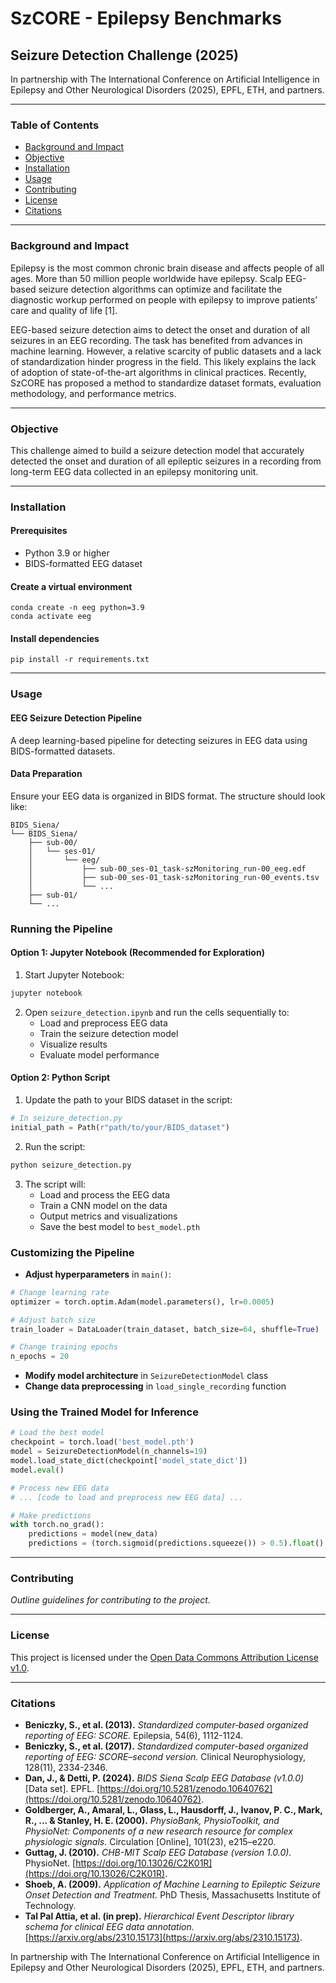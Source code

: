 # SzCORE - Epilepsy Benchmarks

## Seizure Detection Challenge (2025)

In partnership with The International Conference on Artificial Intelligence in Epilepsy and Other Neurological Disorders (2025), EPFL, ETH, and partners.

---

### Table of Contents

- [Background and Impact](#background-and-impact)
- [Objective](#objective)
- [Installation](#installation)
- [Usage](#usage)
- [Contributing](#contributing)
- [License](#license)
- [Citations](#Citations)

---
### Background and Impact

Epilepsy is the most common chronic brain disease and affects people of all ages. More than 50 million people worldwide have epilepsy. Scalp EEG-based seizure detection algorithms can optimize and facilitate the diagnostic workup performed on people with epilepsy to improve patients’ care and quality of life [1].

EEG-based seizure detection aims to detect the onset and duration of all seizures in an EEG recording. The task has benefited from advances in machine learning. However, a relative scarcity of public datasets and a lack of standardization hinder progress in the field. This likely explains the lack of adoption of state-of-the-art algorithms in clinical practices. Recently, SzCORE has proposed a method to standardize dataset formats, evaluation methodology, and performance metrics.

---

### Objective

This challenge aimed to build a seizure detection model that accurately detected the onset and duration of all epileptic seizures in a recording from long-term EEG data collected in an epilepsy monitoring unit.

---

### Installation

#### Prerequisites
- Python 3.9 or higher
- BIDS-formatted EEG dataset

#### Create a virtual environment
```
conda create -n eeg python=3.9
conda activate eeg
```
#### Install dependencies
```
pip install -r requirements.txt
```
---

### Usage

#### EEG Seizure Detection Pipeline
A deep learning-based pipeline for detecting seizures in EEG data using BIDS-formatted datasets.

#### Data Preparation

Ensure your EEG data is organized in BIDS format. The structure should look like:
```
BIDS_Siena/
└── BIDS_Siena/
    ├── sub-00/
    │   └── ses-01/
    │       └── eeg/
    │           ├── sub-00_ses-01_task-szMonitoring_run-00_eeg.edf
    │           ├── sub-00_ses-01_task-szMonitoring_run-00_events.tsv
    │           └── ...
    ├── sub-01/
    └── ...
```

### Running the Pipeline

#### Option 1: Jupyter Notebook (Recommended for Exploration)

1. Start Jupyter Notebook:
```bash
jupyter notebook
```

2. Open `seizure_detection.ipynb` and run the cells sequentially to:
   - Load and preprocess EEG data
   - Train the seizure detection model
   - Visualize results
   - Evaluate model performance

#### Option 2: Python Script

1. Update the path to your BIDS dataset in the script:
```python
# In seizure_detection.py
initial_path = Path(r"path/to/your/BIDS_dataset")
```

2. Run the script:
```bash
python seizure_detection.py
```

3. The script will:
   - Load and process the EEG data
   - Train a CNN model on the data
   - Output metrics and visualizations
   - Save the best model to `best_model.pth`

### Customizing the Pipeline

- **Adjust hyperparameters** in `main()`:
```python
# Change learning rate
optimizer = torch.optim.Adam(model.parameters(), lr=0.0005)

# Adjust batch size
train_loader = DataLoader(train_dataset, batch_size=64, shuffle=True)

# Change training epochs
n_epochs = 20
```

- **Modify model architecture** in `SeizureDetectionModel` class
- **Change data preprocessing** in `load_single_recording` function

### Using the Trained Model for Inference

```python
# Load the best model
checkpoint = torch.load('best_model.pth')
model = SeizureDetectionModel(n_channels=19)
model.load_state_dict(checkpoint['model_state_dict'])
model.eval()

# Process new EEG data
# ... [code to load and preprocess new EEG data] ...

# Make predictions
with torch.no_grad():
    predictions = model(new_data)
    predictions = (torch.sigmoid(predictions.squeeze()) > 0.5).float()
```

---

### Contributing

*Outline guidelines for contributing to the project.*

---

### License

This project is licensed under the [Open Data Commons Attribution License v1.0](LICENSE).

---

### Citations

- **Beniczky, S., et al. (2013).** *Standardized computer‐based organized reporting of EEG: SCORE.* Epilepsia, 54(6), 1112-1124.  
- **Beniczky, S., et al. (2017).** *Standardized computer-based organized reporting of EEG: SCORE–second version.* Clinical Neurophysiology, 128(11), 2334-2346.  
- **Dan, J., & Detti, P. (2024).** *BIDS Siena Scalp EEG Database (v1.0.0)* [Data set]. EPFL. [https://doi.org/10.5281/zenodo.10640762](https://doi.org/10.5281/zenodo.10640762).
- **Goldberger, A., Amaral, L., Glass, L., Hausdorff, J., Ivanov, P. C., Mark, R., ... & Stanley, H. E. (2000).** *PhysioBank, PhysioToolkit, and PhysioNet: Components of a new research resource for complex physiologic signals.* Circulation [Online], 101(23), e215–e220.  
- **Guttag, J. (2010).** *CHB-MIT Scalp EEG Database (version 1.0.0).* PhysioNet. [https://doi.org/10.13026/C2K01R](https://doi.org/10.13026/C2K01R).  
- **Shoeb, A. (2009).** *Application of Machine Learning to Epileptic Seizure Onset Detection and Treatment.* PhD Thesis, Massachusetts Institute of Technology.  
- **Tal Pal Attia, et al. (in prep).** *Hierarchical Event Descriptor library schema for clinical EEG data annotation.* [https://arxiv.org/abs/2310.15173](https://arxiv.org/abs/2310.15173).  


In partnership with The International Conference on Artificial Intelligence in Epilepsy and Other Neurological Disorders (2025), EPFL, ETH, and partners.